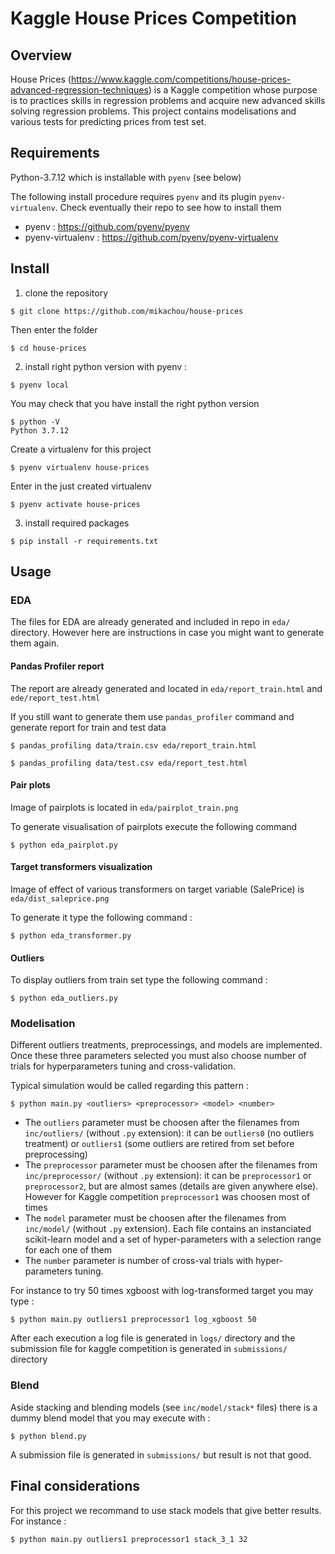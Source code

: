 # Kaggle House Prices Competition

## Overview

House Prices (https://www.kaggle.com/competitions/house-prices-advanced-regression-techniques) is a Kaggle competition whose purpose is to practices skills in regression problems and acquire new advanced skills solving regression problems.
This project contains modelisations and various tests for predicting prices from test set.

## Requirements

Python-3.7.12 which is installable with `pyenv` (see below)

The following install procedure requires `pyenv` and its plugin `pyenv-virtualenv`. Check eventually their repo to see how to install them

* pyenv : https://github.com/pyenv/pyenv
* pyenv-virtualenv : https://github.com/pyenv/pyenv-virtualenv


## Install

1. clone the repository

```
$ git clone https://github.com/mikachou/house-prices
```

Then enter the folder
```
$ cd house-prices
```

2. install right python version with pyenv :
```
$ pyenv local
```

You may check that you have install the right python version

```
$ python -V
Python 3.7.12
```

Create a virtualenv for this project

```
$ pyenv virtualenv house-prices
```

Enter in the just created virtualenv

```
$ pyenv activate house-prices
```

3. install required packages
```
$ pip install -r requirements.txt
```

## Usage

### EDA

The files for EDA are already generated and included in repo in `eda/` directory. However here are instructions in case you might want to generate them again.

#### Pandas Profiler report

The report are already generated and located in `eda/report_train.html` and `ede/report_test.html`

If you still want to generate them use `pandas_profiler` command and generate report for train and test data
```
$ pandas_profiling data/train.csv eda/report_train.html

$ pandas_profiling data/test.csv eda/report_test.html
```
#### Pair plots

Image of pairplots is located in `eda/pairplot_train.png`

To generate visualisation of pairplots execute the following command
```
$ python eda_pairplot.py
```

#### Target transformers visualization

Image of effect of various transformers on target variable (SalePrice) is `eda/dist_saleprice.png`

To generate it type the following command :

```
$ python eda_transformer.py
```

#### Outliers

To display outliers from train set type the following command :

```
$ python eda_outliers.py
```

### Modelisation

Different outliers treatments, preprocessings, and models are implemented.
Once these three parameters selected you must also choose number of trials for hyperparameters tuning and cross-validation.

Typical simulation would be called regarding this pattern :

```
$ python main.py <outliers> <preprocessor> <model> <number>
```

* The `outliers` parameter must be choosen after the filenames from `inc/outliers/` (without `.py` extension): it can be `outliers0` (no outliers treatment) or `outliers1` (some outliers are retired from set before preprocessing)
* The `preprocessor` parameter must be choosen after the filenames from `inc/preprocessor/` (without `.py` extension): it can be `preprocessor1` or `preprocessor2`, but are almost sames (details are given anywhere else). However for Kaggle competition `preprocessor1` was choosen most of times
* The `model` parameter must be choosen after the filenames from `inc/model/` (without `.py` extension). Each file contains an instanciated scikit-learn model and a set of hyper-parameters with a selection range for each one of them
* The `number` parameter is number of cross-val trials with hyper-parameters tuning.

For instance to try 50 times xgboost with log-transformed target you may type :

```
$ python main.py outliers1 preprocessor1 log_xgboost 50
```

After each execution a log file is generated in `logs/` directory and the submission file for kaggle competition is generated in `submissions/` directory

### Blend

Aside stacking and blending models (see `inc/model/stack*` files) there is a dummy blend model that you may execute with :
```
$ python blend.py
```
A submission file is generated in `submissions/` but result is not that good.

## Final considerations

For this project we recommand to use stack models that give better results. For instance :
```
$ python main.py outliers1 preprocessor1 stack_3_1 32
```